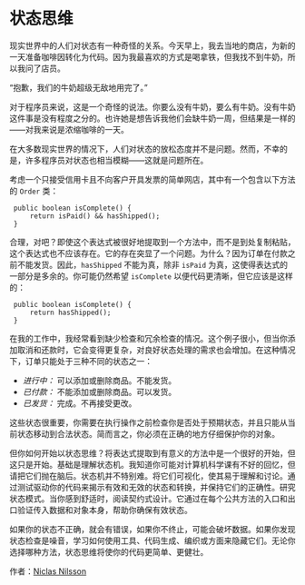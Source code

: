 # 状态思维

现实世界中的人们对状态有一种奇怪的关系。今天早上，我去当地的商店，为新的一天准备咖啡因转化为代码。因为我最喜欢的方式是喝拿铁，但我找不到牛奶，所以我问了店员。

“抱歉，我们的牛奶超级无敌地用完了。”

对于程序员来说，这是一个奇怪的说法。你要么没有牛奶，要么有牛奶。没有牛奶这件事是没有程度之分的。也许她是想告诉我他们会缺牛奶一周，但结果是一样的——对我来说是浓缩咖啡的一天。

在大多数现实世界的情况下，人们对状态的放松态度并不是问题。然而，不幸的是，许多程序员对状态也相当模糊——这就是问题所在。

考虑一个只接受信用卡且不向客户开具发票的简单网店，其中有一个包含以下方法的 `Order` 类：

```
 public boolean isComplete() {
     return isPaid() && hasShipped();
 }
```

合理，对吧？即使这个表达式被很好地提取到一个方法中，而不是到处复制粘贴，这个表达式也不应该存在。它的存在突显了一个问题。为什么？因为订单在付款之前不能发货。因此，`hasShipped` 不能为真，除非 `isPaid` 为真，这使得表达式的一部分是多余的。你可能仍然希望 `isComplete` 以便代码更清晰，但它应该是这样的：

```
 public boolean isComplete() {
     return hasShipped();
 }
```

在我的工作中，我经常看到缺少检查和冗余检查的情况。这个例子很小，但当你添加取消和还款时，它会变得更复杂，对良好状态处理的需求也会增加。在这种情况下，订单只能处于三种不同的状态之一：

- *进行中：* 可以添加或删除商品。不能发货。
- *已付款：* 不能添加或删除商品。可以发货。
- *已发货：* 完成。不再接受更改。

这些状态很重要，你需要在执行操作之前检查你是否处于预期状态，并且只能从当前状态移动到合法状态。简而言之，你必须在正确的地方仔细保护你的对象。

但你如何开始以状态思维？将表达式提取到有意义的方法中是一个很好的开始，但这只是开始。基础是理解状态机。我知道你可能对计算机科学课有不好的回忆，但请把它们抛在脑后。状态机并不特别难。将它们可视化，使其易于理解和讨论。通过测试驱动你的代码来揭示有效和无效的状态和转换，并保持它们的正确性。研究状态模式。当你感到舒适时，阅读契约式设计。它通过在每个公共方法的入口和出口验证传入数据和对象本身，帮助你确保有效状态。

如果你的状态不正确，就会有错误，如果你不终止，可能会破坏数据。如果你发现状态检查是噪音，学习如何使用工具、代码生成、编织或方面来隐藏它们。无论你选择哪种方法，状态思维将使你的代码更简单、更健壮。

作者：[Niclas Nilsson](http://programmer.97things.oreilly.com/wiki/index.php/Niclas_Nilsson)

